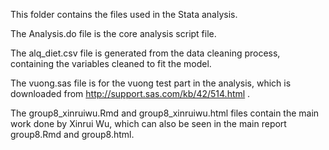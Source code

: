 This folder contains the files used in the Stata analysis.

The Analysis.do file is the core analysis script file.



The alq_diet.csv file is generated from the data cleaning process, containing the variables cleaned to fit the model.

The vuong.sas file is for the vuong test part in the analysis, which is downloaded from http://support.sas.com/kb/42/514.html .

The group8_xinruiwu.Rmd and group8_xinruiwu.html files contain the main work done by Xinrui Wu, which can also be seen in the main report group8.Rmd and group8.html.
